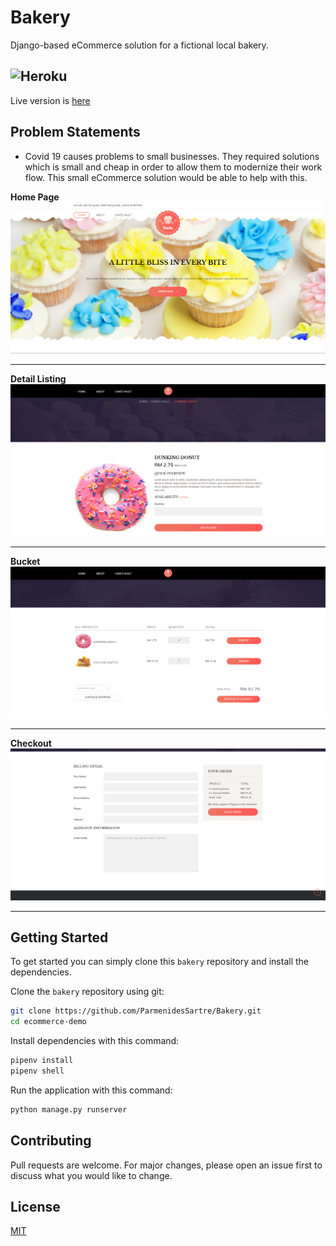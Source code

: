 # Bakery
Django-based eCommerce solution for a fictional local bakery.

![Heroku](https://heroku-badge.herokuapp.com/?app=heroku-badge)
---
Live version is [here](https://demo-taipingbakery.herokuapp.com/about/)

## Problem Statements
- Covid 19 causes problems to small businesses. They required solutions which is small and cheap in order to allow them to modernize their work flow. This small eCommerce solution would be able to help with this.


**Home Page**
![Home Page](https://github.com/ParmenidesSartre/Bakery/blob/master/TinyTake06-06-2021-06-03-06.png)

---

**Detail Listing**
![Detail Listing](https://github.com/ParmenidesSartre/Bakery/blob/master/TinyTake06-06-2021-06-04-09.png)

---

**Bucket**
![Bucket](https://github.com/ParmenidesSartre/Bakery/blob/master/TinyTake06-06-2021-06-05-00.png)

---

**Checkout**
![Checkout](https://github.com/ParmenidesSartre/Bakery/blob/master/TinyTake06-06-2021-06-05-38.png)

---

## Getting Started
To get started  you can simply clone this `bakery` repository and install the dependencies.

Clone the `bakery` repository using git:

```bash
git clone https://github.com/ParmenidesSartre/Bakery.git
cd ecommerce-demo
```

Install dependencies with this command:
```bash
pipenv install
pipenv shell
```

Run the application with this command:
```bash
python manage.py runserver
```

## Contributing
Pull requests are welcome. For major changes, please open an issue first to discuss what you would like to change.


## License
[MIT](https://choosealicense.com/licenses/mit/)
